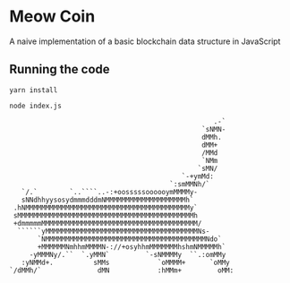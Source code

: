 # Meow Coin

A naive implementation of a basic blockchain data structure in JavaScript

## Running the code

`yarn install`

`node index.js`



                                                       .-`       
                                                    `sNMN-       
                                                    dMMh.        
                                                    dMM+         
                                                    /MMd         
                                                    `NMm         
                                                   `sMN/         
                                               `-+ymMd:          
                                            `:smMMNh/`           
       `/.`        `..````..-:+oosssssoooooymMMMMy-              
       sNNdhhyysosydmmmdddmNMMMMMMMMMMMMMMMMMMMMh`               
     .hNMMMMMMMMMMMMMMMMMMMMMMMMMMMMMMMMMMMMMMMMMy`              
     sMMMMMMMMMMMMMMMMMMMMMMMMMMMMMMMMMMMMMMMMMMMMh              
     +dmmmmmMMMMMMMMMMMMMMMMMMMMMMMMMMMMMMMMMMMMMMM/             
      ``````yMMMMMMMMMMMMMMMMMMMMMMMMMMMMMMMMMMMMMMNs-           
           `NMMMMMMMMMMMMMMMMMMMMMMMMMMMMMMMMMMMMMMMMNdo`        
           +MMMMMMNmhhmMMMMN-://+osyhhmMMMMMMMhshmNMMMMMh`       
         -yMMMNy/.``  `.yMMN`         `-sNMMMMy  ``.:omMMy       
       :yNMMd+.          sMMs            `oMMMM+      `oMMy      
    `/dMMh/`              dMN            :hMMm+         oMM:            
